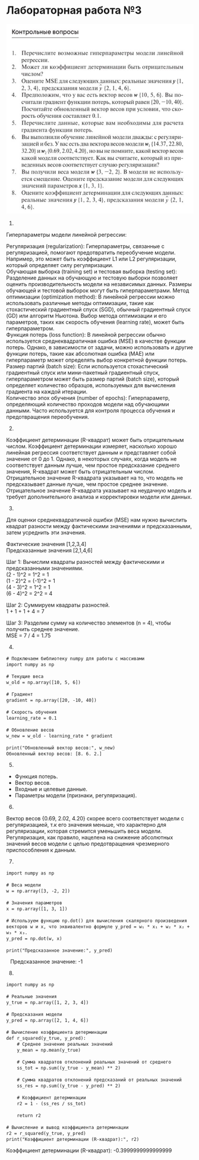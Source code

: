 # Лабораторная работа №3
![alt text](img/kt3.JPG)  

1.  
Гиперпараметры модели линейной регрессии:

Регуляризация (regularization): Гиперпараметры, связанные с регуляризацией, помогают предотвратить переобучение модели. Например, это может быть коэффициент L1 или L2 регуляризации, который определяет силу регуляризации.  
Обучающая выборка (training set) и тестовая выборка (testing set): Разделение данных на обучающую и тестовую выборки позволяет оценить производительность модели на независимых данных. Размеры обучающей и тестовой выборок могут быть гиперпараметрами.
Метод оптимизации (optimization method): В линейной регрессии можно использовать различные методы оптимизации, такие как стохастический градиентный спуск (SGD), обычный градиентный спуск (GD) или алгоритм Ньютона. Выбор метода оптимизации и его параметров, таких как скорость обучения (learning rate), может быть гиперпараметром.  
Функция потерь (loss function): В линейной регрессии обычно используется среднеквадратичная ошибка (MSE) в качестве функции потерь. Однако, в зависимости от задачи, можно использовать и другие функции потерь, такие как абсолютная ошибка (MAE) или гиперпараметр может определять выбор конкретной функции потерь.  
Размер партий (batch size): Если используется стохастический градиентный спуск или мини-пакетный градиентный спуск, гиперпараметром может быть размер партий (batch size), который определяет количество образцов, используемых для вычисления градиента на каждой итерации.  
Количество эпох обучения (number of epochs): Гиперпараметр, определяющий количество проходов модели над обучающими данными. Часто используется для контроля процесса обучения и предотвращения переобучения.  


2.  
Коэффициент детерминации (R-квадрат) может быть отрицательным числом. Коэффициент детерминации измеряет, насколько хорошо линейная регрессия соответствует данным и представляет собой значение от 0 до 1. Однако, в некоторых случаях, когда модель не соответствует данным лучше, чем простое предсказание среднего значения, R-квадрат может быть отрицательным числом.  
Отрицательное значение R-квадрата указывает на то, что модель не предсказывает данные лучше, чем простое среднее значение.  
Отрицательное значение R-квадрата указывает на неудачную модель и требует дополнительного анализа и корректировки модели или данных.

3.

Для оценки среднеквадратичной ошибки (MSE) нам нужно вычислить квадрат разности между фактическими значениями и предсказанными, затем усреднить эти значения.

Фактические значения [1,2,3,4]  
Предсказанные значения [2,1,4,6]  

Шаг 1: Вычислим квадраты разностей между фактическими и предсказанными значениями.  
(2 - 1)^2 = 1^2 = 1  
(1 - 2)^2 = (-1)^2 = 1  
(4 - 3)^2 = 1^2 = 1  
(6 - 4)^2 = 2^2 = 4  

Шаг 2: Суммируем квадраты разностей.  
1 + 1 + 1 + 4 = 7

Шаг 3: Разделим сумму на количество элементов (n = 4), чтобы получить среднее значение.  
MSE = 7 / 4 = 1.75


4.  
```
# Подключаем библиотеку numpy для работы с массивами
import numpy as np

# Текущие веса
w_old = np.array([10, 5, 6])

# Градиент
gradient = np.array([20, -10, 40])

# Скорость обучения
learning_rate = 0.1

# Обновление весов
w_new = w_old - learning_rate * gradient

print("Обновленный вектор весов:", w_new)
Обновленный вектор весов: [8. 6. 2.]
```

5.

- Функция потерь.  
- Вектор весов.  
- Входные и целевые данные.  
- Параметры модели (признаки, регуляризация).

6.

Вектор весов {0.69, 2.02, 4.20} скорее всего соответствует модели с регуляризацией, т.к его значения меньше, что характерно для регуляризации, которая стремится уменьшить веса модели.
Регуляризация, как правило, нацелена на снижение абсолютных значений весов модели с целью предотвращения чрезмерного приспособления к данным.  

7. 
```
import numpy as np

# Веса модели
w = np.array([3, -2, 2])

# Значения параметров
x = np.array([1, 3, 1])

# Используем функцию np.dot() для вычисления скалярного произведения векторов w и x, что эквивалентно формуле y_pred = w₁ * x₁ + w₂ * x₂ + w₃ * x₃.
y_pred = np.dot(w, x)

print("Предсказанное значение:", y_pred)
```
    
Предсказанное значение: -1  

8.
```
import numpy as np

# Реальные значения
y_true = np.array([1, 2, 3, 4])

# Предсказания модели
y_pred = np.array([2, 1, 4, 6])

# Вычисление коэффициента детерминации
def r_squared(y_true, y_pred):
    # Среднее значение реальных значений
    y_mean = np.mean(y_true)
    
    # Сумма квадратов отклонений реальных значений от среднего
    ss_tot = np.sum((y_true - y_mean) ** 2)
    
    # Сумма квадратов отклонений предсказаний от реальных значений
    ss_res = np.sum((y_true - y_pred) ** 2)
    
    # Коэффициент детерминации
    r2 = 1 - (ss_res / ss_tot)
    
    return r2

# Вычисление и вывод коэффициента детерминации
r2 = r_squared(y_true, y_pred)
print("Коэффициент детерминации (R-квадрат):", r2)
```
Коэффициент детерминации (R-квадрат): -0.3999999999999999

